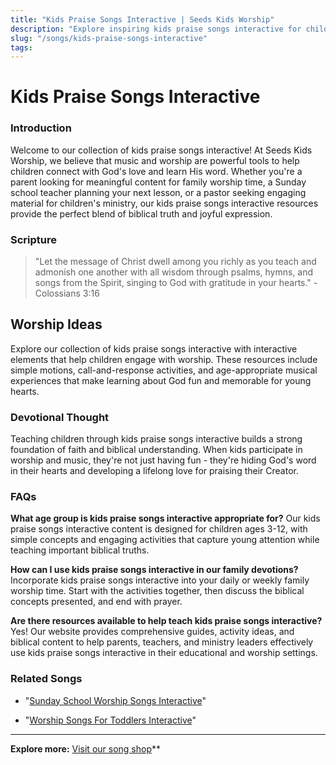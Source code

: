 ```yaml
---
title: "Kids Praise Songs Interactive | Seeds Kids Worship"
description: "Explore inspiring kids praise songs interactive for children's worship and faith development. Biblical music resources for families and ministry."
slug: "/songs/kids-praise-songs-interactive"
tags:
---
```


# Kids Praise Songs Interactive

### Introduction

Welcome to our collection of kids praise songs interactive! At Seeds Kids Worship, we believe that music and worship are powerful tools to help children connect with God's love and learn His word. Whether you're a parent looking for meaningful content for family worship time, a Sunday school teacher planning your next lesson, or a pastor seeking engaging material for children's ministry, our kids praise songs interactive resources provide the perfect blend of biblical truth and joyful expression.

### Scripture

> "Let the message of Christ dwell among you richly as you teach and admonish one another with all wisdom through psalms, hymns, and songs from the Spirit, singing to God with gratitude in your hearts." - Colossians 3:16

## Worship Ideas

Explore our collection of kids praise songs interactive with interactive elements that help children engage with worship. These resources include simple motions, call-and-response activities, and age-appropriate musical experiences that make learning about God fun and memorable for young hearts.

### Devotional Thought

Teaching children through kids praise songs interactive builds a strong foundation of faith and biblical understanding. When kids participate in worship and music, they're not just having fun - they're hiding God's word in their hearts and developing a lifelong love for praising their Creator.

### FAQs

**What age group is kids praise songs interactive appropriate for?**
Our kids praise songs interactive content is designed for children ages 3-12, with simple concepts and engaging activities that capture young attention while teaching important biblical truths.

**How can I use kids praise songs interactive in our family devotions?**
Incorporate kids praise songs interactive into your daily or weekly family worship time. Start with the activities together, then discuss the biblical concepts presented, and end with prayer.

**Are there resources available to help teach kids praise songs interactive?**
Yes! Our website provides comprehensive guides, activity ideas, and biblical content to help parents, teachers, and ministry leaders effectively use kids praise songs interactive in their educational and worship settings.

### Related Songs

- "[Sunday School Worship Songs Interactive](/songs/sunday-school-worship-songs-interactive/)"

- "[Worship Songs For Toddlers Interactive](/songs/worship-songs-for-toddlers-interactive/)"

---

**Explore more:** [Visit our song shop](https://seedskidsworship.com/shop)**

<!-- Schema Markup -->
<script type="application/ld+json">
{
  "@context": "https://schema.org",
  "@type": "MusicRecording",
  "name": "Kids Praise Songs Interactive",
  "byArtist": {
    "@type": "MusicGroup",
    "name": "Seeds Kids Worship"
  },
  "isFamilyFriendly": true,
  "url": "https://seedskidsworship.com/songs/kids-praise-songs-interactive/"
}
</script>
